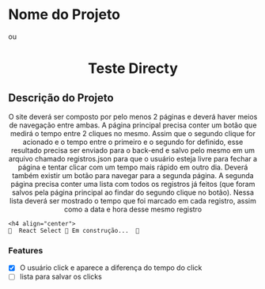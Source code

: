 # Nome do Projeto 
ou
<h1 align="center">Teste Directy</h1>

## Descrição do Projeto
<p align="center">O site deverá ser composto por pelo menos 2 páginas e deverá haver meios de navegação entre ambas.
	A página principal precisa conter um botão que medirá o tempo entre 2 cliques no mesmo. Assim que o segundo clique for acionado e o tempo entre o primeiro e o segundo for definido, esse resultado precisa ser enviado para o back-end e salvo pelo mesmo em um arquivo chamado registros.json para que o usuário esteja livre para fechar a página e tentar clicar com um tempo mais rápido em outro dia. Deverá também existir um botão para navegar para a segunda página.
	A segunda página precisa conter uma lista com todos os registros já feitos (que foram salvos pela página principal ao findar do segundo clique no botão). Nessa lista deverá ser mostrado o tempo que foi marcado em cada registro, assim como a data e hora desse mesmo registro  </p>


    <h4 align="center"> 
	🚧  React Select 🚀 Em construção...  🚧
</h4>


### Features

- [x] O usuário click e aparece a diferença do tempo do click
- [ ] lista para salvar os clicks
